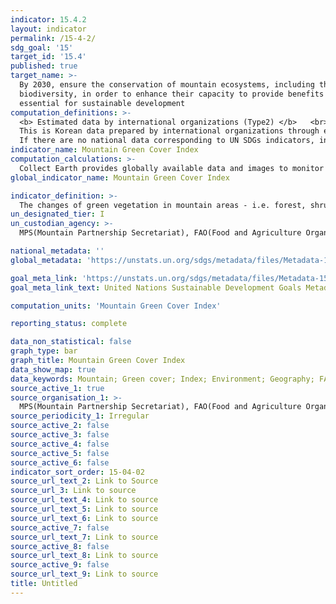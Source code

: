 ```yaml
---
indicator: 15.4.2
layout: indicator
permalink: /15-4-2/
sdg_goal: '15'
target_id: '15.4'
published: true
target_name: >-
  By 2030, ensure the conservation of mountain ecosystems, including their
  biodiversity, in order to enhance their capacity to provide benefits that are
  essential for sustainable development
computation_definitions: >-
  <b> Estimated data by international organizations (Type2) </b>   <br>
  This is Korean data prepared by international organizations through estimation and modeling. <br>
  If there are no national data corresponding to UN SDGs indicators, international data are available for monitoring.
indicator_name: Mountain Green Cover Index
computation_calculations: >-
  Collect Earth provides globally available data and images to monitor the temporal changes since 2000. The indicator offers 99% accuracy globally with lower accuracy for smaller countries. An increasing number of countries are expanding data collection
global_indicator_name: Mountain Green Cover Index

indicator_definition: >-
  The changes of green vegetation in mountain areas - i.e. forest, shrubs, trees, pasture land, cropland, etc.
un_designated_tier: I
un_custodian_agency: >-
  MPS(Mountain Partnership Secretariat), FAO(Food and Agriculture Organization of the United Nations)

national_metadata: ''
global_metadata: 'https://unstats.un.org/sdgs/metadata/files/Metadata-15-04-02.pdf'

goal_meta_link: 'https://unstats.un.org/sdgs/metadata/files/Metadata-15-04-02.pdf'
goal_meta_link_text: United Nations Sustainable Development Goals Metadata (PDF 384 KB)

computation_units: 'Mountain Green Cover Index'

reporting_status: complete

data_non_statistical: false
graph_type: bar
graph_title: Mountain Green Cover Index
data_show_map: true
data_keywords: Mountain; Green cover; Index; Environment; Geography; FAO
source_active_1: true
source_organisation_1: >-
  MPS(Mountain Partnership Secretariat), FAO(Food and Agriculture Organization of the United Nations)
source_periodicity_1: Irregular
source_active_2: false
source_active_3: false
source_active_4: false
source_active_5: false
source_active_6: false
indicator_sort_order: 15-04-02
source_url_text_2: Link to Source
source_url_3: Link to source
source_url_text_4: Link to source
source_url_text_5: Link to source
source_url_text_6: Link to source
source_active_7: false
source_url_text_7: Link to source
source_active_8: false
source_url_text_8: Link to source
source_active_9: false
source_url_text_9: Link to source
title: Untitled
---
```

